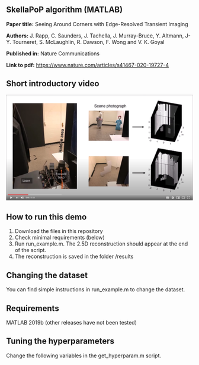## SkellaPoP algorithm (MATLAB)

**Paper title:** 
Seeing Around Corners with Edge-Resolved Transient Imaging

**Authors:**
J. Rapp, C. Saunders, J. Tachella, J. Murray-Bruce, Y. Altmann, J-Y. Tourneret, S. McLaughlin, R. Dawson, F. Wong and V. K. Goyal

**Published in:**
Nature Communications

**Link to pdf:**
https://www.nature.com/articles/s41467-020-19727-4

## Short introductory video 
[![Click for video](video_thumb.PNG)](http://www.youtube.com/watch?v=1MDwFVky-wg "Seeing around corners with ERTI")

## How to run this demo
1. Download the files in this repository
2. Check minimal requirements (below)
3. Run run_example.m. The 2.5D reconstruction should appear at the end of the script.
5. The reconstruction is saved in the folder /results

## Changing the dataset
You can find simple instructions in run_example.m to change the dataset.

## Requirements
MATLAB 2019b (other releases have not been tested)

## Tuning the hyperparameters
Change the following variables in the get_hyperparam.m script.

